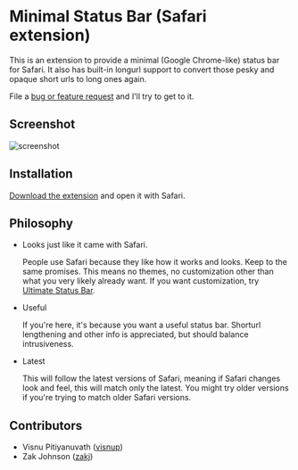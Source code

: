 Minimal Status Bar (Safari extension)
=====================================

This is an extension to provide a minimal (Google Chrome-like) status bar for
Safari. It also has built-in longurl support to convert those pesky and opaque
short urls to long ones again.

File a [bug or feature request][1] and I'll try to get to it.

Screenshot
----------

![screenshot](http://f.cl.ly/items/0J2y0o2l2F3X2E1H3E3G/status%20bar.png)

Installation
------------

[Download the extension][2] and open it with Safari.

Philosophy
----------

 - Looks just like it came with Safari.

   People use Safari because they like how it works and looks. Keep to the same
   promises. This means no themes, no customization other than what you
   very likely already want. If you want customization, try [Ultimate Status
   Bar][3].

 - Useful

   If you're here, it's because you want a useful status bar. Shorturl
   lengthening and other info is appreciated, but should balance
   intrusiveness.

 - Latest

   This will follow the latest versions of Safari, meaning if Safari changes
   look and feel, this will match only the latest. You might try older versions
   if you're trying to match older Safari versions.

Contributors
------------

 - Visnu Pitiyanuvath ([visnup])
 - Zak Johnson ([zakj])

[1]: https://github.com/visnup/Minimal-Status-Bar/issues
[2]: https://github.com/downloads/visnup/Minimal-Status-Bar/Minimal%20Status%20Bar%201.8.safariextz
[3]: http://ultimatestatusbar.com/
[visnup]: https://github.com/visnup
[zakj]: https://github.com/zakj
